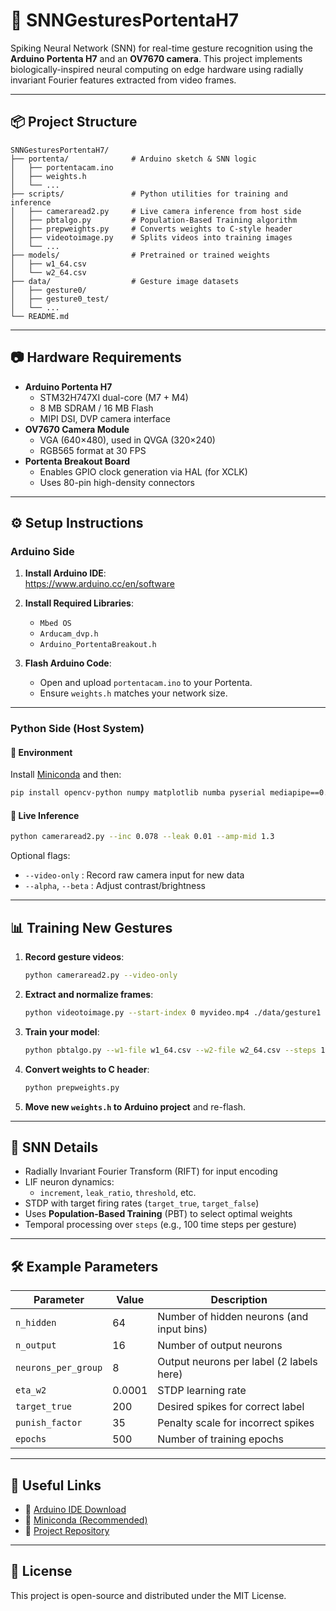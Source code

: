 # 🧠 SNNGesturesPortentaH7

Spiking Neural Network (SNN) for real-time gesture recognition using the **Arduino Portenta H7** and an **OV7670 camera**. This project implements biologically-inspired neural computing on edge hardware using radially invariant Fourier features extracted from video frames.

---

## 📦 Project Structure

```
SNNGesturesPortentaH7/
├── portenta/              # Arduino sketch & SNN logic
│   ├── portentacam.ino
│   ├── weights.h
│   └── ...
├── scripts/               # Python utilities for training and inference
│   ├── cameraread2.py     # Live camera inference from host side
│   ├── pbtalgo.py         # Population-Based Training algorithm
│   ├── prepweights.py     # Converts weights to C-style header
│   ├── videotoimage.py    # Splits videos into training images
│   └── ...
├── models/                # Pretrained or trained weights
│   ├── w1_64.csv
│   └── w2_64.csv
├── data/                  # Gesture image datasets
│   ├── gesture0/
│   ├── gesture0_test/
│   └── ...
└── README.md
```

---

## 📷 Hardware Requirements

- **Arduino Portenta H7**
  - STM32H747XI dual-core (M7 + M4)
  - 8 MB SDRAM / 16 MB Flash
  - MIPI DSI, DVP camera interface
- **OV7670 Camera Module**
  - VGA (640×480), used in QVGA (320×240)
  - RGB565 format at 30 FPS
- **Portenta Breakout Board**
  - Enables GPIO clock generation via HAL (for XCLK)
  - Uses 80-pin high-density connectors

---

## ⚙️ Setup Instructions

### Arduino Side

1. **Install Arduino IDE**:  
   https://www.arduino.cc/en/software

2. **Install Required Libraries**:
   - `Mbed OS`
   - `Arducam_dvp.h`
   - `Arduino_PortentaBreakout.h`

3. **Flash Arduino Code**:
   - Open and upload `portentacam.ino` to your Portenta.
   - Ensure `weights.h` matches your network size.

---

### Python Side (Host System)

#### 🔧 Environment

Install [Miniconda](https://www.anaconda.com/download) and then:

```bash
pip install opencv-python numpy matplotlib numba pyserial mediapipe==0.10.13
```

#### 🎥 Live Inference

```bash
python cameraread2.py --inc 0.078 --leak 0.01 --amp-mid 1.3
```

Optional flags:
- `--video-only` : Record raw camera input for new data
- `--alpha`, `--beta` : Adjust contrast/brightness

---

## 📊 Training New Gestures

1. **Record gesture videos**:
   ```bash
   python cameraread2.py --video-only
   ```

2. **Extract and normalize frames**:
   ```bash
   python videotoimage.py --start-index 0 myvideo.mp4 ./data/gesture1
   ```

3. **Train your model**:
   ```bash
   python pbtalgo.py --w1-file w1_64.csv --w2-file w2_64.csv --steps 100
   ```

4. **Convert weights to C header**:
   ```bash
   python prepweights.py
   ```

5. **Move new `weights.h` to Arduino project** and re-flash.

---

## 🧠 SNN Details

- Radially Invariant Fourier Transform (RIFT) for input encoding
- LIF neuron dynamics:
  - `increment`, `leak_ratio`, `threshold`, etc.
- STDP with target firing rates (`target_true`, `target_false`)
- Uses **Population-Based Training** (PBT) to select optimal weights
- Temporal processing over `steps` (e.g., 100 time steps per gesture)

---

## 🛠 Example Parameters

| Parameter        | Value   | Description                                 |
|------------------|---------|---------------------------------------------|
| `n_hidden`       | 64      | Number of hidden neurons (and input bins)   |
| `n_output`       | 16      | Number of output neurons                    |
| `neurons_per_group` | 8   | Output neurons per label (2 labels here)    |
| `eta_w2`         | 0.0001  | STDP learning rate                          |
| `target_true`    | 200     | Desired spikes for correct label            |
| `punish_factor`  | 35      | Penalty scale for incorrect spikes          |
| `epochs`         | 500     | Number of training epochs                   |

---

## 📎 Useful Links

- 🔗 [Arduino IDE Download](https://www.arduino.cc/en/software)
- 🔗 [Miniconda (Recommended)](https://www.anaconda.com/download)
- 🔗 [Project Repository](https://github.com/INQUIRELAB/SNNGesturesPortentaH7)

---

## 📌 License

This project is open-source and distributed under the MIT License.
